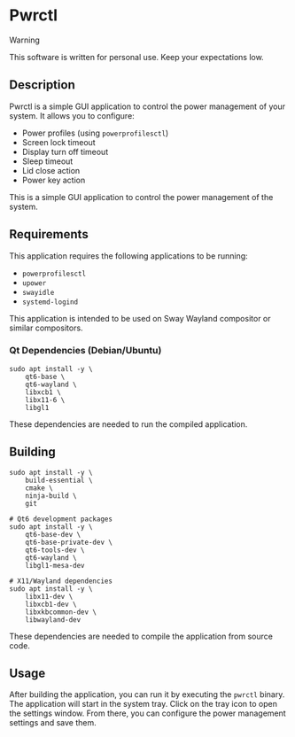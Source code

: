 # Pwrctl

> [!WARNING]
> This software is written for personal use. Keep your expectations low.

## Description

Pwrctl is a simple GUI application to control the power management of your system.
It allows you to configure:

- Power profiles (using `powerprofilesctl`)
- Screen lock timeout
- Display turn off timeout
- Sleep timeout
- Lid close action
- Power key action

This is a simple GUI application to control the power management of the system.

## Requirements

This application requires the following applications to be running:

- `powerprofilesctl`
- `upower`
- `swayidle`
- `systemd-logind`

This application is intended to be used on Sway Wayland compositor or similar compositors.

### Qt Dependencies (Debian/Ubuntu)

```terminal
sudo apt install -y \
    qt6-base \
    qt6-wayland \
    libxcb1 \
    libx11-6 \
    libgl1
```

These dependencies are needed to run the compiled application.

## Building

```terminal
sudo apt install -y \
    build-essential \
    cmake \
    ninja-build \
    git

# Qt6 development packages
sudo apt install -y \
    qt6-base-dev \
    qt6-base-private-dev \
    qt6-tools-dev \
    qt6-wayland \
    libgl1-mesa-dev

# X11/Wayland dependencies
sudo apt install -y \
    libx11-dev \
    libxcb1-dev \
    libxkbcommon-dev \
    libwayland-dev
```

These dependencies are needed to compile the application from source code.

## Usage

After building the application, you can run it by executing the `pwrctl` binary.
The application will start in the system tray. Click on the tray icon to open the settings window.
From there, you can configure the power management settings and save them.

